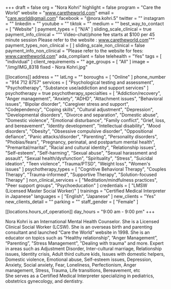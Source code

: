 +++
draft = false
org = "Nora Kohri"
highlight = false
program = "Care the World"
website = "www.caretheworld.com"
email = "care.world@gmail.com"
facebook = "@nora.kohri.5"
twitter = ""
instagram = ""
linkedin = ""
youtube = ""
tiktok = ""
medium = ""
best_way_to_contact = [ "Website" ]
payment_types = [ "N/A" ]
sliding_scale_clinical = true
payment_info_clinical = """
Video-chat/phone fee starts at $100 per 45 minute session
Please refer to the website : www.caretheworld.com"""
payment_types_non_clinical = [ ]
sliding_scale_non_clinical = false
payment_info_non_clinical = "Please refer to the website for fees: www.caretheworld.com"
ada_compliant = false
telehealth = "Yes"
tags = [ "individual" ]
client_requirements = ""
age_groups = [ "All" ]
image = "/img/IMG_8318 fixed - Nora Kohri.jpg"

[[locations]]
address = ""
latLng = ""
boroughs = [ "Online" ]
phone_number = "914 712 8757"
services = [
  "Psychological testing and assessment",
  "Psychotherapy",
  "Substance use/addiction and support services"
]
psychotherapy = true
psychotherapy_specialties = [
  "Addiction/recovery",
  "Anger management",
  "Anxiety",
  "ADHD",
  "Attachment issues",
  "Behavioral issues",
  "Bipolar disorder",
  "Caregiver stress and support",
  "Codependency",
  "Coping skills",
  "Cultural adjustment",
  "Depression",
  "Developmental disorders",
  "Divorce and separation",
  "Domestic abuse",
  "Domestic violence",
  "Emotional disturbance",
  "Family conflict",
  "Grief, loss, and bereavement",
  "Identity development",
  "Intellectual disability",
  "Mood disorders",
  "Obesity",
  "Obsessive compulsive disorder",
  "Oppositional defiance",
  "Panic attacks/disorder",
  "Parenting",
  "Personality disorders",
  "Phobias/fears",
  "Pregnancy, perinatal, and postpartum mental health",
  "Premarital/marital",
  "Racial and cultural identity",
  "Relationship issues",
  "Self-esteem",
  "Self-harming",
  "Sexual abuse",
  "Sexual harassment and assault",
  "Sexual health/dysfunction",
  "Spirituality",
  "Stress",
  "Suicidal ideation",
  "Teen violence",
  "Trauma/PTSD",
  "Weight loss",
  "Women's issues"
]
psychotherapy_types = [
  "Cognitive Behavioral Therapy",
  "Couples Therapy",
  "Trauma-informed",
  "Supportive Therapy",
  "Solution-focused Therapy"
]
non_clinical_services = [
  "Meditation/mindfulness practices",
  "Peer support groups",
  "Psychoeducation"
]
credentials = [ "LMSW (Licensed Master Social Worker)" ]
trainings = "Certified Medical Interpreter in Japanese"
languages = [ "English", "Japanese" ]
new_clients = "Yes"
new_clients_detail = ""
parking = ""
staff_gender = [ "Female" ]

  [[locations.hours_of_operation]]
  day_hours = "9:00 am - 9:00 pm"
+++

Nora Kohri is an International Mental Health Counselor. She is a Licensed Clinical Social Worker (LCSW). She is an overseas birth and parenting consultant and launched “Care the World” website in 1998. She is an educator on topics such as “Healthy relationship”, “Anger Management”, “Parenting”, "Stress Management", "Dealing with trauma" and more. Expert in areas such as Adjustment Disorder, Inter-cultural marriage, Relationship issues, Identity crisis, Adult third culture kids, Issues with domestic helpers, Domestic violence, Emotional abuse, Self-esteem issues, Depression, Anxiety, Social anxiety, Fear, Loneliness, Perfectionism, Anger management, Stress, Trauma, Life transitions, Bereavement, etc <br>
She serves as a Certified Medical Interpreter specializing in pediatrics, obstetrics gynecology, and dentistry. <br>
